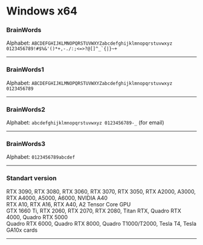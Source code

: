 # Windows x64

### BrainWords<br>
Alphabet: ```ABCDEFGHIJKLMNOPQRSTUVWXYZabcdefghijklmnopqrstuvwxyz 0123456789!#$%&'()*+,-./:;<=>?@[]^_`{|}~+```<hr>

### BrainWords1<br>
Alphabet: ```ABCDEFGHIJKLMNOPQRSTUVWXYZabcdefghijklmnopqrstuvwxyz 0123456789```<hr>

### BrainWords2<br>
Alphabet: ```abcdefghijklmnopqrstuvwxyz 0123456789-_``` (for email)<hr>

### BrainWords3<br>
Alphabet: ```0123456789abcdef```<hr>

### Standart version
RTX 3090, RTX 3080, RTX 3060, RTX 3070, RTX 3050,
RTX A2000, A3000, RTX A4000, A5000, A6000, NVIDIA A40<br>
RTX A10, RTX A16, RTX A40, A2 Tensor Core GPU</br>
GTX 1660 Ti, RTX 2060, RTX 2070, RTX 2080, Titan RTX, Quadro RTX 4000, Quadro RTX 5000</br> 
Quadro RTX 6000, Quadro RTX 8000, Quadro T1000/T2000, Tesla T4, Tesla GA10x cards
<hr>

